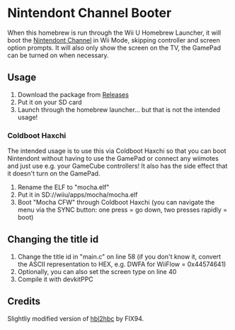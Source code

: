 Nintendont Channel Booter
=====================
When this homebrew is run through the Wii U Homebrew Launcher, it will boot the [Nintendont Channel](https://gbatemp.net/threads/nintendont.349258/#Setup) in Wii Mode, skipping controller and screen option prompts. It will also only show the screen on the TV, the GamePad can be turned on when necessary.

## Usage
1. Download the package from [Releases](https://github.com/Brawl345/Nintendont-Channel-Booter/releases)
2. Put it on your SD card
3. Launch through the homebrew launcher... but that is not the intended usage!

### Coldboot Haxchi
The intended usage is to use this via Coldboot Haxchi so that you can boot Nintendont without having to use the GamePad or connect any wiimotes and just use e.g. your GameCube controllers! It also has the side effect that it doesn't turn on the GamePad.
1. Rename the ELF to "mocha.elf"
2. Put it in SD://wiiu/apps/mocha/mocha.elf
3. Boot "Mocha CFW" through Coldboot Haxchi (you can navigate the menu via the SYNC button: one press = go down, two presses rapidly = boot)

## Changing the title id
1. Change the title id in "main.c" on line 58 (if you don't know it, convert the ASCII representation to HEX, e.g. DWFA for WiiFlow = 0x44574641)
2. Optionally, you can also set the screen type on line 40
3. Compile it with devkitPPC

## Credits
Slightliy modified version of [hbl2hbc](https://github.com/FIX94/hbl2hbc) by FIX94.

